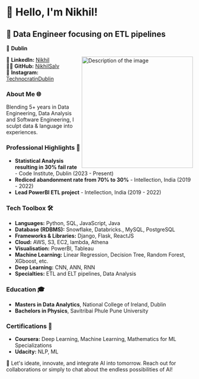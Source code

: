 # 👋 Hello, I'm Nikhil!

## 🚀 Data Engineer focusing on ETL pipelines
📍 **Dublin**  

<img src="https://camo.githubusercontent.com/8a9c7f854df987a0b488caf7b4ca6fb56e368e1a0b85602574da94c19d1c2d2e/68747470733a2f2f70687973696373677572756b756c2e66696c65732e776f726470726573732e636f6d2f323031392f30322f6368617261637465722d312e676966" align="right" width="300" alt="Description of the image">

<!-- 📧 **Email:** [contact@sajalsharma.com](mailto:contact@sajalsharma.com)   -->
🔗 **LinkedIn:** [Nikhil](https://linkedin.com/in/sajals)  
👨‍💻 **GitHub:** [NikhilSalv](https://github.com/NikhilSalv)<br>
🔔 **Instagram:** [TechnocratinDublin](https://www.instagram.com/technocratindublin/)


### About Me 🌐
Blending 5+ years in Data Engineering, Data Analysis and Software Engineering, I sculpt data & language into experiences. 


### Professional Highlights 🌟
- **Statistical Analysis resulting in 30% fail rate** - Code Institute, Dublin (2023 - Present)
- **Rediced abandonment rate from 70% to 30%** - Intellection, India (2019 - 2022)
- **Lead PowerBI ETL project** - Intellection, India (2019 - 2022)


### Tech Toolbox 🛠️
- **Languages:** Python, SQL, JavaScript, Java
- **Database (RDBMS):** Snowflake, Databricks., MySQL, PostgreSQL
- **Frameworks & Libraries:** Django, Flask, ReactJS
- **Cloud:** AWS, S3, EC2, lambda, Athena
- **Visualisation:** PowerBI, Tableau
- **Machine Learning:** Linear Regression, Decision Tree, Random Forest, XGboost, etc. 
- **Deep Learning:** CNN, ANN, RNN
- **Specialties:** ETL and ELT pipelines, Data Analysis

### Education 🎓
- **Masters in Data Analytics**, National College of Ireland, Dublin
- **Bachelors in Physics**, Savitribai Phule Pune University

### Certifications 📜
- **Coursera:** Deep Learning, Machine Learning, Mathematics for ML Specializations
- **Udacity:** NLP, ML

🔗 Let's ideate, innovate, and integrate AI into tomorrow. Reach out for collaborations or simply to chat about the endless possibilities of AI!

